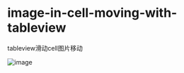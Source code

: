# image-in-cell-moving-with-tableview
tableview滑动cell图片移动</p>
![image](https://github.com/Fairy-happy/image-in-cell-moving-with-tableview/blob/master/tableview动效/效果图.gif)
